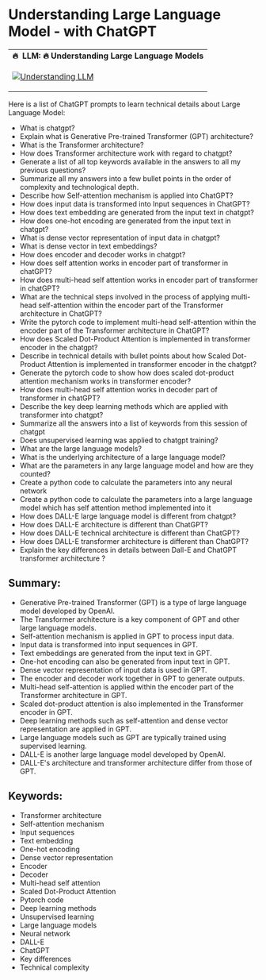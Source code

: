 # Understanding Large Language Model - with ChatGPT #

<table class="table table-striped table-bordered table-vcenter">
    <tr>
        <td align="center"><b>🔥&nbsp; LLM:&nbsp;🔥&nbsp;Understanding Large Language Models</b></td>
    </tr>
    <tr>
        <td>
            <div>
                
[![Understanding LLM](https://img.youtube.com/vi/7SXCrW3hVPQ/0.jpg)](https://www.youtube.com/watch?v=7SXCrW3hVPQ)

 </tr>
</table>


Here is a list of ChatGPT prompts to learn technical details about Large Language Model:

- What is chatgpt?
- Explain what is Generative Pre-trained Transformer (GPT) architecture?
- What is the Transformer architecture?
- How does Transformer architecture work with regard to chatgpt?
- Generate a list of all top keywords available in the answers to all my previous questions?
- Summarize all my answers into a few bullet points in the order of complexity and technological depth.
- Describe how Self-attention mechanism is applied into ChatGPT?
- How does input data is transformed into Input sequences in ChatGPT?
- How does text embedding are generated from the input text in chatgpt?
- How does one-hot encoding are generated from the input text in chatgpt?
- What is dense vector representation of input data in chatgpt?
- What is dense vector in text embeddings?
- How does encoder and decoder works in chatgpt?
- How does self attention works in encoder part of transformer in chatGPT?
- How does multi-head self attention works in encoder part of transformer in chatGPT?
- What are the technical steps involved in the process of applying multi-head self-attention within the encoder part of the Transformer architecture in ChatGPT?
- Write the pytorch code to implement multi-head self-attention within the encoder part of the Transformer architecture in ChatGPT?
- How does Scaled Dot-Product Attention is implemented in transformer encoder in the chatgpt?
- Describe in technical details with bullet points about how Scaled Dot-Product Attention is implemented in transformer encoder in the chatgpt?
- Generate the pytorch code to show how does scaled dot-product attention mechanism works in transformer encoder?
- How does multi-head self attention works in decoder part of transformer in chatGPT?
- Describe the key deep learning methods which are applied with transformer into chatgpt?
- Summarize all the answers into a list of keywords from this session of chatgpt
- Does unsupervised learning was applied to chatgpt training?
- What are the large language models?
- What is the underlying architecture of a large language model?
- What are the parameters in any large language model and how are they counted?
- Create a python code to calculate the parameters into any neural network
- Create a python code to calculate the parameters into a large language model which has self attention method implemented into it
- How does DALL-E large language model is different from chatgpt?
- How does DALL-E architecture is different than ChatGPT?
- How does DALL-E technical architecture is different than ChatGPT?
- How does DALL-E transformer architecture is different than ChatGPT?
- Explain the key differences in details between Dall-E and ChatGPT transformer architecture ?

## Summary: 

- Generative Pre-trained Transformer (GPT) is a type of large language model developed by OpenAI.
- The Transformer architecture is a key component of GPT and other large language models.
- Self-attention mechanism is applied in GPT to process input data.
- Input data is transformed into input sequences in GPT.
- Text embeddings are generated from the input text in GPT.
- One-hot encoding can also be generated from input text in GPT.
- Dense vector representation of input data is used in GPT.
- The encoder and decoder work together in GPT to generate outputs.
- Multi-head self-attention is applied within the encoder part of the Transformer architecture in GPT.
- Scaled dot-product attention is also implemented in the Transformer encoder in GPT.
- Deep learning methods such as self-attention and dense vector representation are applied in GPT.
- Large language models such as GPT are typically trained using supervised learning.
- DALL-E is another large language model developed by OpenAI.
- DALL-E's architecture and transformer architecture differ from those of GPT.

## Keywords: 

- Transformer architecture
- Self-attention mechanism
- Input sequences
- Text embedding
- One-hot encoding
- Dense vector representation
- Encoder
- Decoder
- Multi-head self attention
- Scaled Dot-Product Attention
- Pytorch code
- Deep learning methods
- Unsupervised learning
- Large language models
- Neural network
- DALL-E
- ChatGPT
- Key differences
- Technical complexity
